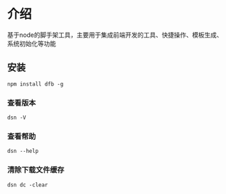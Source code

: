 # 介绍

基于node的脚手架工具，主要用于集成前端开发的工具、快捷操作、模板生成、系统初始化等功能


## 安装

```
npm install dfb -g
```
### 查看版本
```
dsn -V
```
### 查看帮助
```
dsn --help
```

### 清除下载文件缓存
```
dsn dc -clear
```

